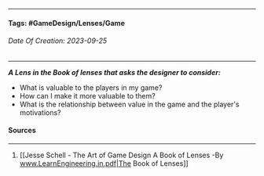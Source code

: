 __________________________________________________________________________
#### **Tags:** #GameDesign/Lenses/Game
###### *Date Of Creation: 2023-09-25*
__________________________________________________________________________

***A Lens in the Book of lenses that asks the designer to consider:***
- What is valuable to the players in my game?
- How can I make it more valuable to them?
- What is the relationship between value in the game and the player's motivations?
#### Sources
__________________________________________________________________________
1. [[Jesse Schell - The Art of Game Design A Book of Lenses -By www.LearnEngineering.in.pdf|The Book of Lenses]]